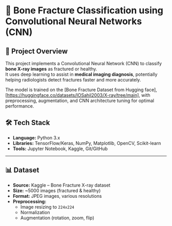 # 🦴 Bone Fracture Classification using Convolutional Neural Networks (CNN)

## 📌 Project Overview
This project implements a Convolutional Neural Network (CNN) to classify **bone X-ray images** as fractured or healthy.  
It uses deep learning to assist in **medical imaging diagnosis**, potentially helping radiologists detect fractures faster and more accurately.

The model is trained on the [Bone Fracture Dataset from Hugging face],[https://huggingface.co/datasets/IOSahil2003/X-ray/tree/main], with preprocessing, augmentation, and CNN architecture tuning for optimal performance.

## 🛠️ Tech Stack
- **Language:** Python 3.x
- **Libraries:** TensorFlow/Keras, NumPy, Matplotlib, OpenCV, Scikit-learn
- **Tools:** Jupyter Notebook, Kaggle, Git/GitHub

---

## 📊 Dataset
- **Source:** Kaggle – Bone Fracture X-ray dataset
- **Size:** ~5000 images (fractured & healthy)
- **Format:** JPEG images, various resolutions
- **Preprocessing:**
  - Image resizing to `224x224`
  - Normalization
  - Augmentation (rotation, zoom, flip)
